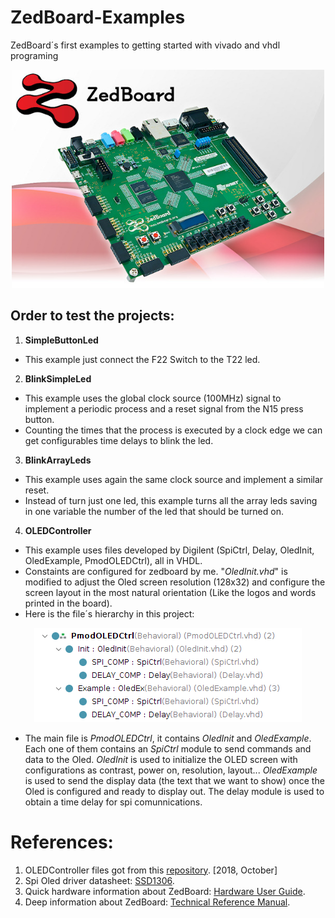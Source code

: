 # ZedBoard-Examples

ZedBoard´s first examples to getting started with vivado and vhdl programing

<p align="center">
  <img width="500" height="349" src="https://github.com/AndresCasasola/ZedBoard-Examples/raw/master/Resources/Images/zedboard.jpg">
</p>

## Order to test the projects:

1. **SimpleButtonLed**
- This example just connect the F22 Switch to the T22 led.

2. **BlinkSimpleLed**
- This example uses the global clock source (100MHz) signal to implement a periodic process and a reset signal from the N15 press button.
- Counting the times that the process is executed by a clock edge we can get configurables time delays to blink the led.

3. **BlinkArrayLeds**
- This example uses again the same clock source and implement a similar reset.
- Instead of turn just one led, this example turns all the array leds saving in one variable the number of the led that should be turned on.

4. **OLEDController**
- This example uses files developed by Digilent (SpiCtrl, Delay, OledInit, OledExample, PmodOLEDCtrl),  all in VHDL. 
- Constaints are configured for zedboard by me. "*OledInit.vhd*" is modified to adjust the Oled screen resolution (128x32) and configure the screen layout in the most natural orientation (Like the logos and words printed in the board).
- Here is the file´s hierarchy in this project:

<p align="center">
  <img width="428" height="151" src="https://github.com/AndresCasasola/ZedBoard-Examples/raw/master/Resources/Images/oled_hierarchy.png">
</p>

- The main file is *PmodOLEDCtrl*, it contains *OledInit* and *OledExample*. Each one of them contains an *SpiCtrl* module to send commands and data to the Oled. *OledInit* is used to initialize the OLED screen with configurations as contrast, power on, resolution, layout... *OledExample* is used to send the display data (the text that we want to show) once the Oled is configured and ready to display out. The delay module is used to obtain a time delay for spi comunnications.



# References:

1. OLEDController files got from this [repository](https://github.com/faab64/OLED_on_ZedBoard). [2018, October]
2. Spi Oled driver datasheet: [SSD1306](https://github.com/AndresCasasola/ZedBoard-Examples/raw/master/Resources/Documentation/SSD1306_Datasheet_for_096_OLED.pdf).
3. Quick hardware information about ZedBoard: [Hardware User Guide](https://github.com/AndresCasasola/ZedBoard-Examples/raw/master/Resources/Documentation/zedboard_ug.pdf).
4. Deep information about ZedBoard: [Technical Reference Manual](https://github.com/AndresCasasola/ZedBoard-Examples/raw/master/Resources/Documentation/ug585-Zynq-7000-Technical_Reference_Manual.pdf).




